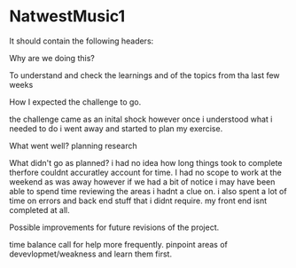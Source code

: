 # NatwestMusic1
It should contain the following headers: 

Why are we doing this? 

To understand and check the learnings and of the topics from tha last few weeks

How I expected the challenge to go. 

the challenge came as an inital shock however once i understood what i needed to do i went away and started to plan my exercise.

What went well? 
planning
research

What didn't go as planned? 
i had no idea how long things took to complete therfore couldnt accuratley account for time. I had no scope to work at the weekend as was away however if we had a bit of notice i may have been able to spend time reviewing the areas i hadnt a clue on.
i also spent a lot of time on errors and back end stuff that i didnt require. my front end isnt completed at all.

Possible improvements for future revisions of the project.

time balance
call for help more frequently.
pinpoint areas of devevlopmet/weakness and learn them first.

